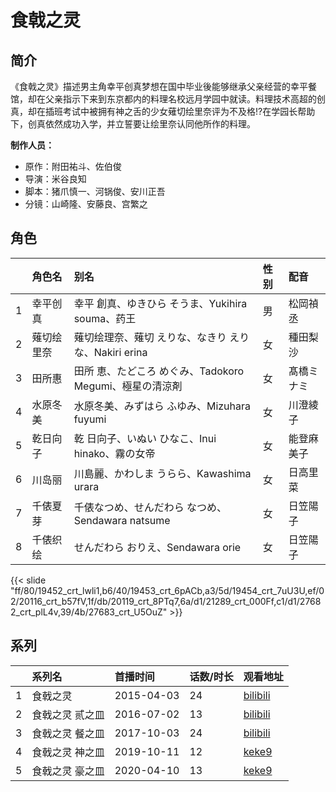 # 食戟之灵


## 简介

《食戟之灵》描述男主角幸平创真梦想在国中毕业後能够继承父亲经营的幸平餐馆，却在父亲指示下来到东京都内的料理名校远月学园中就读。料理技术高超的创真，却在插班考试中被拥有神之舌的少女薙切绘里奈评为不及格!?在学园长帮助下，创真依然成功入学，并立誓要让绘里奈认同他所作的料理。

**制作人员：**
- 原作：附田祐斗、佐伯俊
- 导演：米谷良知
- 脚本：猪爪慎一、河锅俊、安川正吾
- 分镜：山崎隆、安藤良、宫繁之

## 角色

|     |   角色名   |   别名  | 性别 |  配音  |
|:--- |:------  |:----      |:---  |:--   |
| 1 | 幸平创真 | 幸平 創真、ゆきひら そうま、Yukihira souma、药王 | 男 | 松岡禎丞 |
| 2 | 薙切绘里奈 | 薙切绘理奈、薙切 えりな、なきり えりな、Nakiri erina | 女 | 種田梨沙 |
| 3 | 田所惠 | 田所 恵、たどころ めぐみ、Tadokoro Megumi、極星の清涼剤 | 女 | 髙橋ミナミ |
| 4 | 水原冬美 | 水原冬美、みずはら ふゆみ、Mizuhara fuyumi | 女 | 川澄綾子 |
| 5 | 乾日向子 | 乾 日向子、いぬい ひなこ、Inui hinako、霧の女帝 | 女 | 能登麻美子 |
| 6 | 川岛丽 | 川島麗、かわしま うらら、Kawashima urara | 女 | 日高里菜 |
| 7 | 千俵夏芽 | 千俵なつめ、せんだわら なつめ、Sendawara natsume | 女 | 日笠陽子 |
| 8 | 千俵织绘 | せんだわら おりえ、Sendawara orie | 女 | 日笠陽子 |

{{< slide "ff/80/19452_crt_lwli1,b6/40/19453_crt_6pACb,a3/5d/19454_crt_7uU3U,ef/02/20116_crt_b57fV,1f/db/20119_crt_8PTq7,6a/d1/21289_crt_000Ff,c1/d1/27682_crt_plL4v,39/4b/27683_crt_U5OuZ" >}}

## 系列

|     | 系列名      | 首播时间       | 话数/时长 | 观看地址                                                       |
| :-- | :------- | :--------- | :---- | :--------------------------------------------------------- |
| 1   | 食戟之灵     | 2015-04-03 | 24    | [bilibili](https://www.bilibili.com/bangumi/play/ep28931)  |
| 2   | 食戟之灵 贰之皿 | 2016-07-02 | 13    | [bilibili](https://www.bilibili.com/bangumi/play/ep90818)  |
| 3   | 食戟之灵 餐之皿 | 2017-10-03 | 24    | [bilibili](https://www.bilibili.com/bangumi/play/ep342461) |
| 4   | 食戟之灵 神之皿 | 2019-10-11 | 12    | [keke9](https://www.keke9.app/play/22883-4-176652.html)    |
| 5   | 食戟之灵 豪之皿 | 2020-04-10 | 13    | [keke9](https://www.keke9.app/play/22882-4-176639.html)    |



